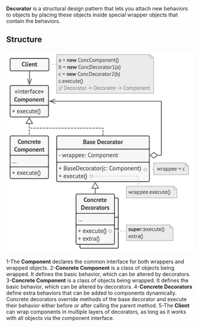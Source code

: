 
**Decorator** is a structural design pattern that lets you attach new behaviors to objects by placing these objects inside special wrapper objects that contain the behaviors.


## Structure
![screen](./images/9.1.png)


1-The **Component** declares the common interface for both wrappers and wrapped objects.
2-**Concrete Component** is a class of objects being wrapped. It defines the basic behavior, which can be altered by decorators.
3-**Concrete Component** is a class of objects being wrapped. It defines the basic behavior, which can be altered by decorators.
4-**Concrete Decorators** define extra behaviors that can be added to components dynamically. Concrete decorators override methods of the base decorator and execute their behavior either before or after calling the parent method.
5-The **Client** can wrap components in multiple layers of decorators, as long as it works with all objects via the component interface.
